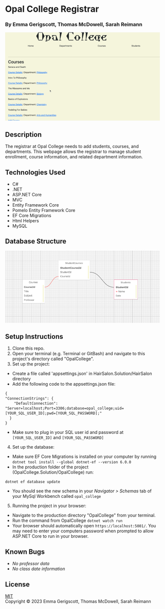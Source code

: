 # Opal College Registrar

### By Emma Gerigscott, Thomas McDowell, Sarah Reimann

![gif of webpage in action](./OpalCollege/wwwroot/img/opalcollege.gif)

## Description

The registrar at Opal College needs to add students, courses, and departments. This webpage allows the registrar to manage student enrollment, course information, and related department information.

## Technologies Used

* C#
* .NET
* ASP.NET Core
* MVC
* Entity Framework Core
* Pomelo Entity Framework Core
* EF Core Migrations
* Html Helpers
* MySQL

## Database Structure

![image of schema connections](./OpalCollege/wwwroot/img/schema.png)

## Setup Instructions

1. Clone this repo.
2. Open your terminal (e.g. Terminal or GitBash) and navigate to this project's directory called "OpalCollege".
3. Set up the project:
  * Create a file called 'appsettings.json' in HairSalon.Solution/HairSalon directory
  * Add the following code to the appsettings.json file:
  ```
  {
  "ConnectionStrings": {
      "DefaultConnection": "Server=localhost;Port=3306;database=opal_college;uid=[YOUR_SQL_USER_ID];pwd=[YOUR_SQL_PASSWORD];"
    }
  }
  ```
  * Make sure to plug in your SQL user id and password at ```[YOUR_SQL_USER_ID]``` and ```[YOUR_SQL_PASSWORD]```
4. Set up the database:
  * Make sure EF Core Migrations is installed on your computer by running ```dotnet tool install --global dotnet-ef --version 6.0.0```
  * In the production folder of the project (OpalCollege.Solution/OpalCollege) run:
  ```
  dotnet ef database update
  ```
  * You should see the new schema in your _Navigator > Schemas_ tab of your MySql Workbench called ```opal_college```
5. Running the project in your browser:
  * Navigate to the production directory "OpalCollege" from your terminal.
  * Run the command from OpalCollege ```dotnet watch run```
  * Your browser should automatically open ```https://localhost:5001/```. You may need to enter your computers password when prompted to allow ASP.NET Core to run in your browser.


## Known Bugs

* _No professor data_
* _No class date information_

## License
[MIT](https://opensource.org/licenses/MIT)  
Copyright © 2023 Emma Gerigscott, Thomas McDowell, Sarah Reimann